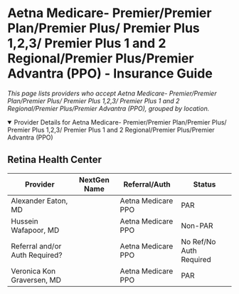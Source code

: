# Aetna Medicare- Premier/Premier Plan/Premier Plus/ Premier Plus 1,2,3/ Premier Plus 1 and 2 Regional/Premier Plus/Premier Advantra (PPO) - Insurance Guide

*This page lists providers who accept Aetna Medicare- Premier/Premier Plan/Premier Plus/ Premier Plus 1,2,3/ Premier Plus 1 and 2 Regional/Premier Plus/Premier Advantra (PPO), grouped by location.*

<details open><summary>Provider Details for Aetna Medicare- Premier/Premier Plan/Premier Plus/ Premier Plus 1,2,3/ Premier Plus 1 and 2 Regional/Premier Plus/Premier Advantra (PPO)</summary>

## Retina Health Center

| Provider | NextGen Name | Referral/Auth | Status |
|----------|-------------|--------------|--------|
| Alexander Eaton, MD |  | Aetna Medicare PPO | PAR |
| Hussein Wafapoor, MD |  | Aetna Medicare PPO | Non-PAR |
| Referral and/or Auth Required? |  | Aetna Medicare PPO | No Ref/No Auth Required |
| Veronica Kon Graversen, MD |  | Aetna Medicare PPO | PAR |

</details>

